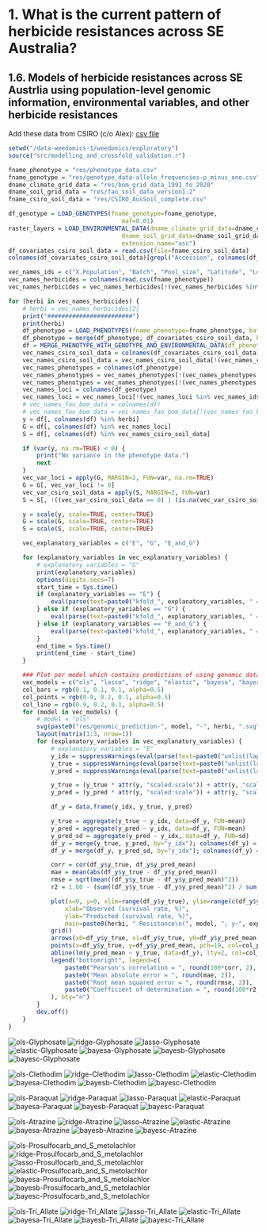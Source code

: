 # 1. What is the current pattern of herbicide resistances across SE Australia?

## 1.6. Models of herbicide resistances across SE Austrlia using population-level genomic information, environmental variables, and other herbicide resistances

Add these data from CSIRO (c/o Alex): [csv file](https://urldefense.com/v3/__https://drive.google.com/file/d/1RDxAuoXQZynMORNE2kRP_ZqHkWx1FuW4/view?usp=drive_link__;!!C5rN6bSF!EW1RdWcKYKRux59Bb7iOcZFy6tcDY7A5eX9aNZsdb1sGhy_ACkbt8TvfAgDGqldsbFJIl4y-NOBX5svFGLNcdxOytNbQJto_WFOeesgEtPsMrYp6$)

```R
setwd("/data-weedomics-1/weedomics/exploratory")
source("src/modelling_and_crossfold_validation.r")

fname_phenotype = "res/phenotype_data.csv"
fname_genotype = "res/genotype_data-allele_frequencies-p_minus_one.csv"
dname_climate_grid_data = "res/bom_grid_data_1991_to_2020"
dname_soil_grid_data = "res/fao_soil_data_version1.2"
fname_csiro_soil_data = "res/CSIRO_AusSoil_complete.csv"

df_genotype = LOAD_GENOTYPES(fname_genotype=fname_genotype,
                                maf=0.01)
raster_layers = LOAD_ENVIRONMENTAL_DATA(dname_climate_grid_data=dname_climate_grid_data,
                                dname_soil_grid_data=dname_soil_grid_data,
                                extension_name="asc")
df_covariates_csiro_soil_data = read.csv(file=fname_csiro_soil_data)
colnames(df_covariates_csiro_soil_data)[grepl("Accession", colnames(df_covariates_csiro_soil_data))] = "X.Population"

vec_names_ids = c("X.Population", "Batch", "Pool_size", "Latitude", "Longitude", "long", "lat")
vec_names_herbicides = colnames(read.csv(fname_phenotype))
vec_names_herbicides = vec_names_herbicides[!(vec_names_herbicides %in% vec_names_ids)]

for (herbi in vec_names_herbicides) {
    # herbi = vec_names_herbicides[2]
    print("########################")
    print(herbi)
    df_phenotype = LOAD_PHENOTYPES(fname_phenotype=fname_phenotype, batch="all", phenotype_names=herbi)
    df_phenotype = merge(df_phenotype, df_covariates_csiro_soil_data, by="X.Population")
    df = MERGE_PHENOTYPE_WITH_GENOTYPE_AND_ENVIRONMENTAL_DATA(df_phenotype=df_phenotype, df_genotype=df_genotype, raster_layers=raster_layers)
    vec_names_csiro_soil_data = colnames(df_covariates_csiro_soil_data)
    vec_names_csiro_soil_data = vec_names_csiro_soil_data[!(vec_names_csiro_soil_data %in% vec_names_ids)]
    vec_names_phenotypes = colnames(df_phenotype)
    vec_names_phenotypes = vec_names_phenotypes[!(vec_names_phenotypes %in% vec_names_ids)]
    vec_names_phenotypes = vec_names_phenotypes[!(vec_names_phenotypes %in% vec_names_csiro_soil_data)]
    vec_names_loci = colnames(df_genotype)
    vec_names_loci = vec_names_loci[!(vec_names_loci %in% vec_names_ids)]
    # vec_names_fao_bom_data = colnames(df)
    # vec_names_fao_bom_data = vec_names_fao_bom_data[!(vec_names_fao_bom_data %in% c(vec_names_ids, vec_names_csiro_soil_data, vec_names_phenotypes, vec_names_loci))]
    y = df[, colnames(df) %in% herbi]
    G = df[, colnames(df) %in% vec_names_loci]
    S = df[, colnames(df) %in% vec_names_csiro_soil_data]

    if (var(y, na.rm=TRUE) < 0) {
        print("No variance in the phenotype data.")
        next
    }
    vec_var_loci = apply(G, MARGIN=2, FUN=var, na.rm=TRUE)
    G = G[, vec_var_loci != 0]
    vec_var_csiro_soil_data = apply(S, MARGIN=2, FUN=var)
    S = S[, !((vec_var_csiro_soil_data == 0) | (is.na(vec_var_csiro_soil_data)))]

    y = scale(y, scale=TRUE, center=TRUE)
    G = scale(G, scale=TRUE, center=TRUE)
    S = scale(S, scale=TRUE, center=TRUE)

    vec_explanatory_variables = c("E", "G", "E_and_G")

    for (explanatory_variables in vec_explanatory_variables) {
        # explanatory_variables = "G"
        print(explanatory_variables)
        options(digits.secs=7)
        start_time = Sys.time()
        if (explanatory_variables == "E") {
            eval(parse(text=paste0("kfold_", explanatory_variables, " = KFOLD_CV(x=S, y=y, r=10, k=10)")))
        } else if (explanatory_variables == "G") {
            eval(parse(text=paste0("kfold_", explanatory_variables, " = KFOLD_CV(x=G, y=y, r=10, k=10)")))
        } else if (explanatory_variables == "E_and_G") {
            eval(parse(text=paste0("kfold_", explanatory_variables, " = KFOLD_CV(x=cbind(S, G), y=y, r=10, k=10)")))
        }
        end_time = Sys.time()
        print(end_time - start_time)
    }

    ### Plot per model which contains predictions of using genomic data only, and genomic data with CSIRO soil data
    vec_models = c("ols", "lasso", "ridge", "elastic", "bayesa", "bayesb", "bayesc")
    col_bars = rgb(0.1, 0.1, 0.1, alpha=0.5)
    col_points = rgb(0.9, 0.2, 0.1, alpha=0.5)
    col_line = rgb(0.9, 0.2, 0.1, alpha=0.5)
    for (model in vec_models) {
        # model = "ols"
        svg(paste0("res/genomic_prediction-", model, "-", herbi, ".svg"), width=21, height=7)
        layout(matrix(1:3, nrow=1))
        for (explanatory_variables in vec_explanatory_variables) {
            # explanatory_variables = "E"
            y_idx = suppressWarnings(eval(parse(text=paste0("unlist(lapply(kfold_", explanatory_variables, "$", model, ", FUN=function(x){lapply(x, FUN=function(y){if(!is.na(y)){y$idx_test}})}))"))))
            y_true = suppressWarnings(eval(parse(text=paste0("unlist(lapply(kfold_", explanatory_variables, "$", model, ", FUN=function(x){lapply(x, FUN=function(y){if(!is.na(y)){y$y_test}})}))"))))
            y_pred = suppressWarnings(eval(parse(text=paste0("unlist(lapply(kfold_", explanatory_variables, "$", model, ", FUN=function(x){lapply(x, FUN=function(y){if(!is.na(y)){y$y_hat}})}))"))))

            y_true = (y_true * attr(y, "scaled:scale")) + attr(y, "scaled:center")
            y_pred = (y_pred * attr(y, "scaled:scale")) + attr(y, "scaled:center")

            df_y = data.frame(y_idx, y_true, y_pred)

            y_true = aggregate(y_true ~ y_idx, data=df_y, FUN=mean)
            y_pred = aggregate(y_pred ~ y_idx, data=df_y, FUN=mean)
            y_pred_sd = aggregate(y_pred ~ y_idx, data=df_y, FUN=sd)
            df_y = merge(y_true, y_pred, by="y_idx"); colnames(df_y) = c("y_idx", "y_true", "y_pred_mean")
            df_y = merge(df_y, y_pred_sd, by="y_idx"); colnames(df_y) = c("y_idx", "y_true", "y_pred_mean", "y_pred_sd")

            corr = cor(df_y$y_true, df_y$y_pred_mean)
            mae = mean(abs(df_y$y_true - df_y$y_pred_mean))
            rmse = sqrt(mean((df_y$y_true - df_y$y_pred_mean)^2))
            r2 = 1.00 - (sum((df_y$y_true - df_y$y_pred_mean)^2) / sum((df_y$y_true - mean(df_y$y_true))^2))

            plot(x=0, y=0, xlim=range(df_y$y_true), ylim=range(c(df_y$y_pred_mean-df_y$y_pred_sd, df_y$y_pred_mean+df_y$y_pred_sd)), type="n", 
                xlab="Observed (survival rate, %)", 
                ylab="Predicted (survival rate, %)", 
                main=paste0(herbi, " Resistance\n(", model, "; y~", explanatory_variables, ")"))
            grid()
            arrows(x0=df_y$y_true, x1=df_y$y_true, y0=df_y$y_pred_mean-df_y$y_pred_sd, y1=df_y$y_pred_mean+df_y$y_pred_sd, code=3, col=col_bars, angle=90, length=0.0, lty=1)
            points(x=df_y$y_true, y=df_y$y_pred_mean, pch=19, col=col_points)
            abline(lm(y_pred_mean ~ y_true, data=df_y), lty=2, col=col_line)
            legend("bottomright", legend=c(
                paste0("Pearson's correlation = ", round(100*corr, 2), "%"),
                paste0("Mean absolute error = ", round(mae, 2)),
                paste0("Root mean squared error = ", round(rmse, 2)),
                paste0("Coefficient of determination = ", round(100*r2, 2), "%")
            ), bty="n")
        }
        dev.off()
    }
}
```

![ols-Glyphosate](../res/genomic_prediction-ols-Glyphosate.svg)
![ridge-Glyphosate](../res/genomic_prediction-ridge-Glyphosate.svg)
![lasso-Glyphosate](../res/genomic_prediction-lasso-Glyphosate.svg)
![elastic-Glyphosate](../res/genomic_prediction-elastic-Glyphosate.svg)
![bayesa-Glyphosate](../res/genomic_prediction-bayesa-Glyphosate.svg)
![bayesb-Glyphosate](../res/genomic_prediction-bayesb-Glyphosate.svg)
![bayesc-Glyphosate](../res/genomic_prediction-bayesc-Glyphosate.svg)

![ols-Clethodim](../res/genomic_prediction-ols-Clethodim.svg)
![ridge-Clethodim](../res/genomic_prediction-ridge-Clethodim.svg)
![lasso-Clethodim](../res/genomic_prediction-lasso-Clethodim.svg)
![elastic-Clethodim](../res/genomic_prediction-elastic-Clethodim.svg)
![bayesa-Clethodim](../res/genomic_prediction-bayesa-Clethodim.svg)
![bayesb-Clethodim](../res/genomic_prediction-bayesb-Clethodim.svg)
![bayesc-Clethodim](../res/genomic_prediction-bayesc-Clethodim.svg)

![ols-Paraquat](../res/genomic_prediction-ols-Paraquat.svg)
![ridge-Paraquat](../res/genomic_prediction-ridge-Paraquat.svg)
![lasso-Paraquat](../res/genomic_prediction-lasso-Paraquat.svg)
![elastic-Paraquat](../res/genomic_prediction-elastic-Paraquat.svg)
![bayesa-Paraquat](../res/genomic_prediction-bayesa-Paraquat.svg)
![bayesb-Paraquat](../res/genomic_prediction-bayesb-Paraquat.svg)
![bayesc-Paraquat](../res/genomic_prediction-bayesc-Paraquat.svg)

![ols-Atrazine](../res/genomic_prediction-ols-Atrazine.svg)
![ridge-Atrazine](../res/genomic_prediction-ridge-Atrazine.svg)
![lasso-Atrazine](../res/genomic_prediction-lasso-Atrazine.svg)
![elastic-Atrazine](../res/genomic_prediction-elastic-Atrazine.svg)
![bayesa-Atrazine](../res/genomic_prediction-bayesa-Atrazine.svg)
![bayesb-Atrazine](../res/genomic_prediction-bayesb-Atrazine.svg)
![bayesc-Atrazine](../res/genomic_prediction-bayesc-Atrazine.svg)

![ols-Prosulfocarb_and_S_metolachlor](../res/genomic_prediction-ols-Prosulfocarb_and_S_metolachlor.svg)
![ridge-Prosulfocarb_and_S_metolachlor](../res/genomic_prediction-ridge-Prosulfocarb_and_S_metolachlor.svg)
![lasso-Prosulfocarb_and_S_metolachlor](../res/genomic_prediction-lasso-Prosulfocarb_and_S_metolachlor.svg)
![elastic-Prosulfocarb_and_S_metolachlor](../res/genomic_prediction-elastic-Prosulfocarb_and_S_metolachlor.svg)
![bayesa-Prosulfocarb_and_S_metolachlor](../res/genomic_prediction-bayesa-Prosulfocarb_and_S_metolachlor.svg)
![bayesb-Prosulfocarb_and_S_metolachlor](../res/genomic_prediction-bayesb-Prosulfocarb_and_S_metolachlor.svg)
![bayesc-Prosulfocarb_and_S_metolachlor](../res/genomic_prediction-bayesc-Prosulfocarb_and_S_metolachlor.svg)

![ols-Tri_Allate](../res/genomic_prediction-ols-Tri_Allate.svg)
![ridge-Tri_Allate](../res/genomic_prediction-ridge-Tri_Allate.svg)
![lasso-Tri_Allate](../res/genomic_prediction-lasso-Tri_Allate.svg)
![elastic-Tri_Allate](../res/genomic_prediction-elastic-Tri_Allate.svg)
![bayesa-Tri_Allate](../res/genomic_prediction-bayesa-Tri_Allate.svg)
![bayesb-Tri_Allate](../res/genomic_prediction-bayesb-Tri_Allate.svg)
![bayesc-Tri_Allate](../res/genomic_prediction-bayesc-Tri_Allate.svg)

